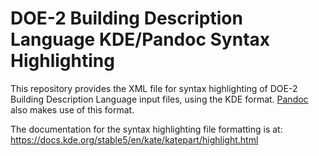# DOE-2 Building Description Language KDE/Pandoc Syntax Highlighting

This repository provides the XML file for syntax highlighting of
DOE-2 Building Description Language input files, using the KDE format.
[Pandoc](https://pandoc.org/) also makes use of this format.

The documentation for the syntax highlighting file formatting is at:
<https://docs.kde.org/stable5/en/kate/katepart/highlight.html>
